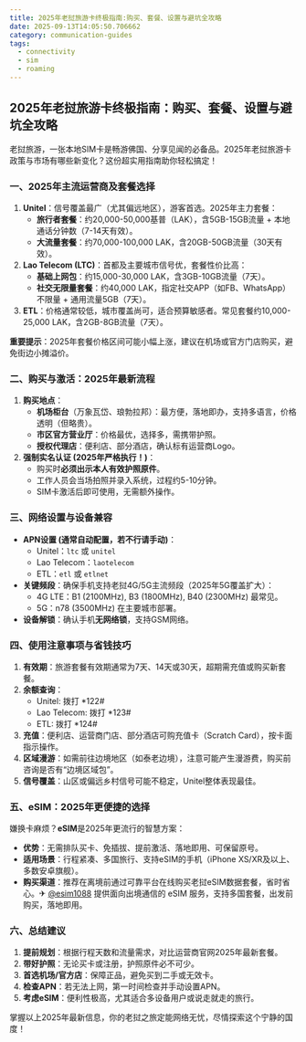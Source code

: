 ```yaml
---
title: 2025年老挝旅游卡终极指南:购买、套餐、设置与避坑全攻略
date: 2025-09-13T14:05:50.706662
category: communication-guides
tags:
  - connectivity
  - sim
  - roaming
---
```


## 2025年老挝旅游卡终极指南：购买、套餐、设置与避坑全攻略

老挝旅游，一张本地SIM卡是畅游佛国、分享见闻的必备品。2025年老挝旅游卡政策与市场有哪些新变化？这份超实用指南助你轻松搞定！

### 一、2025年主流运营商及套餐选择
1.  **Unitel**：信号覆盖最广（尤其偏远地区），游客首选。2025年主力套餐：
    *   **旅行者套餐**：约20,000-50,000基普（LAK），含5GB-15GB流量 + 本地通话分钟数（7-14天有效）。
    *   **大流量套餐**：约70,000-100,000 LAK，含20GB-50GB流量（30天有效）。
2.  **Lao Telecom (LTC)**：首都及主要城市信号优，套餐性价比高：
    *   **基础上网包**：约15,000-30,000 LAK，含3GB-10GB流量（7天）。
    *   **社交无限量套餐**：约40,000 LAK，指定社交APP（如FB、WhatsApp）不限量 + 通用流量5GB（7天）。
3.  **ETL**：价格通常较低，城市覆盖尚可，适合预算敏感者。常见套餐约10,000-25,000 LAK，含2GB-8GB流量（7天）。

**重要提示**：2025年套餐价格区间可能小幅上涨，建议在机场或官方门店购买，避免街边小摊溢价。

### 二、购买与激活：2025年最新流程
1.  **购买地点**：
    *   **机场柜台**（万象瓦岱、琅勃拉邦）：最方便，落地即办，支持多语言，价格透明（但略贵）。
    *   **市区官方营业厅**：价格最优，选择多，需携带护照。
    *   **授权代理店**：便利店、部分酒店，确认标有运营商Logo。
2.  **强制实名认证 (2025年严格执行！)**：
    *   购买时**必须出示本人有效护照原件**。
    *   工作人员会当场拍照并录入系统，过程约5-10分钟。
    *   SIM卡激活后即可使用，无需额外操作。

### 三、网络设置与设备兼容
*   **APN设置 (通常自动配置，若不行请手动)**：
    *   Unitel：`ltc` 或 `unitel`
    *   Lao Telecom：`laotelecom`
    *   ETL：`etl` 或 `etlnet`
*   **关键频段**：确保手机支持老挝4G/5G主流频段（2025年5G覆盖扩大）：
    *   4G LTE：B1 (2100MHz), B3 (1800MHz), B40 (2300MHz) 最常见。
    *   5G：n78 (3500MHz) 在主要城市部署。
*   **设备解锁**：确认手机**无网络锁**，支持GSM网络。

### 四、使用注意事项与省钱技巧
1.  **有效期**：旅游套餐有效期通常为7天、14天或30天，超期需充值或购买新套餐。
2.  **余额查询**：
    *   Unitel: 拨打 *122#
    *   Lao Telecom: 拨打 *123#
    *   ETL: 拨打 *124#
3.  **充值**：便利店、运营商门店、部分酒店可购充值卡（Scratch Card），按卡面指示操作。
4.  **区域漫游**：如需前往边境地区（如泰老边境），注意可能产生漫游费，购买前咨询是否有“边境区域包”。
5.  **信号覆盖**：山区或偏远乡村信号可能不稳定，Unitel整体表现最佳。

### 五、eSIM：2025年更便捷的选择
嫌换卡麻烦？**eSIM**是2025年更流行的智慧方案：
*   **优势**：无需排队买卡、免插拔、提前激活、落地即用、可保留原号。
*   **适用场景**：行程紧凑、多国旅行、支持eSIM的手机（iPhone XS/XR及以上、多数安卓旗舰）。
*   **购买渠道**：推荐在离境前通过可靠平台在线购买老挝eSIM数据套餐，省时省心。✈ [@esim1088](https://t.me/s/esim1088) 提供面向出境通信的 eSIM 服务，支持多国套餐，出发前购买，落地即用。

### 六、总结建议
1.  **提前规划**：根据行程天数和流量需求，对比运营商官网2025年最新套餐。
2.  **带好护照**：无论买卡或注册，护照原件必不可少。
3.  **首选机场/官方店**：保障正品，避免买到二手或无效卡。
4.  **检查APN**：若无法上网，第一时间检查并手动设置APN。
5.  **考虑eSIM**：便利性极高，尤其适合多设备用户或说走就走的旅行。

掌握以上2025年最新信息，你的老挝之旅定能网络无忧，尽情探索这个宁静的国度！